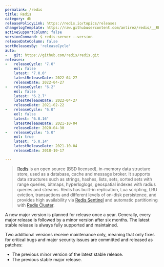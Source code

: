 ```yaml
---
permalink: /redis
title: Redis
category: db
releasePolicyLink: https://redis.io/topics/releases
changelogTemplate: https://raw.githubusercontent.com/antirez/redis/__RELEASE_CYCLE__/00-RELEASENOTES
activeSupportColumn: false
versionCommand: $ redis-server --version
releaseDateColumn: false
sortReleasesBy: 'releaseCycle'
auto:
-   git: https://github.com/redis/redis.git
releases:
-   releaseCycle: "7.0"
    eol: false
    latest: '7.0.0'
    latestReleaseDate: 2022-04-27
    releaseDate: 2022-04-27
-   releaseCycle: "6.2"
    eol: false
    latest: '6.2.7'
    latestReleaseDate: 2022-04-27
    releaseDate: 2021-02-22
-   releaseCycle: "6.0"
    eol: false
    latest: '6.0.16'
    latestReleaseDate: 2021-10-04
    releaseDate: 2020-04-30
-   releaseCycle: "5.0"
    eol: true
    latest: '5.0.14'
    latestReleaseDate: 2021-10-04
    releaseDate: 2018-10-17

---
```


> [Redis](https://redis.io/) is an open source (BSD licensed), in-memory data structure store, used as a database, cache and message broker. It supports data structures such as strings, hashes, lists, sets, sorted sets with range queries, bitmaps, hyperloglogs, geospatial indexes with radius queries and streams. Redis has built-in replication, Lua scripting, LRU eviction, transactions and different levels of on-disk persistence, and provides high availability via [Redis Sentinel](https://redis.io/topics/sentinel) and automatic partitioning with [Redis Cluster](https://docs.redislabs.com/latest/rc/concepts/clustering/).


A new major version is planned for release once a year. Generally, every major release is followed by a minor version after six months. The latest stable release is always fully supported and maintained.

Two additional versions receive maintenance only, meaning that only fixes for critical bugs and major security issues are committed and released as patches:

- The previous minor version of the latest stable release.
- The previous stable major release.
